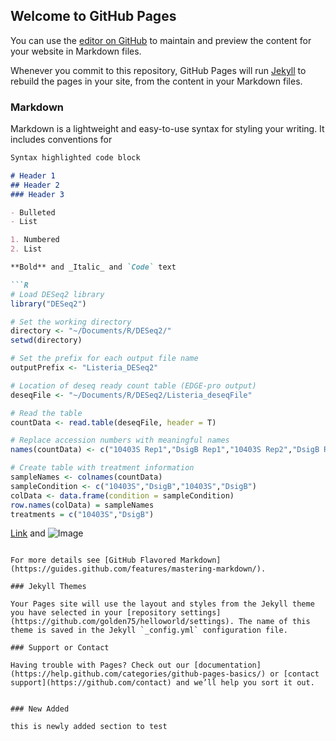 ## Welcome to GitHub Pages

You can use the [editor on GitHub](https://github.com/golden75/helloworld/edit/master/README.md) to maintain and preview the content for your website in Markdown files.

Whenever you commit to this repository, GitHub Pages will run [Jekyll](https://jekyllrb.com/) to rebuild the pages in your site, from the content in your Markdown files.

### Markdown

Markdown is a lightweight and easy-to-use syntax for styling your writing. It includes conventions for

```markdown
Syntax highlighted code block

# Header 1
## Header 2
### Header 3

- Bulleted
- List

1. Numbered
2. List

**Bold** and _Italic_ and `Code` text

```R
# Load DESeq2 library
library("DESeq2")

# Set the working directory
directory <- "~/Documents/R/DESeq2/"
setwd(directory)

# Set the prefix for each output file name
outputPrefix <- "Listeria_DESeq2"

# Location of deseq ready count table (EDGE-pro output)
deseqFile <- "~/Documents/R/DESeq2/Listeria_deseqFile"

# Read the table
countData <- read.table(deseqFile, header = T)

# Replace accession numbers with meaningful names
names(countData) <- c("10403S Rep1","DsigB Rep1","10403S Rep2","DsigB Rep2")

# Create table with treatment information
sampleNames <- colnames(countData)
sampleCondition <- c("10403S","DsigB","10403S","DsigB")
colData <- data.frame(condition = sampleCondition)
row.names(colData) = sampleNames
treatments = c("10403S","DsigB")
```

[Link](url) and ![Image](src)
```

For more details see [GitHub Flavored Markdown](https://guides.github.com/features/mastering-markdown/).

### Jekyll Themes

Your Pages site will use the layout and styles from the Jekyll theme you have selected in your [repository settings](https://github.com/golden75/helloworld/settings). The name of this theme is saved in the Jekyll `_config.yml` configuration file.

### Support or Contact

Having trouble with Pages? Check out our [documentation](https://help.github.com/categories/github-pages-basics/) or [contact support](https://github.com/contact) and we’ll help you sort it out.


### New Added   

this is newly added section to test
